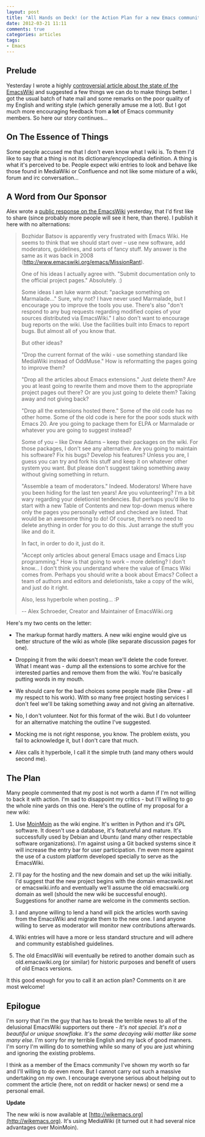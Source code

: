 ```yaml
---
layout: post
title: "All Hands on Deck! (or the Action Plan for a new Emacs community wiki)"
date: 2012-03-21 11:11
comments: true
categories: articles
tags:
- Emacs
---
```


## Prelude

Yesterday I wrote a highly
[controversial article about the state of the EmacsWiki](http://batsov.com/articles/2012/03/20/die-emacswiki/)
and suggested a few things we can do to make things better. I got the
usual batch of hate mail and some remarks on the poor quality of my
English and writing style (which generally amuse me a lot). But I
got much more encouraging feedback from **a lot** of Emacs community
members. So here our story continues...

<!--more -->

## On The Essence of Things

Some people accused me that I don't even know what I wiki is. To them
I'd like to say that a thing is not its dictionary/encyclopedia
definition. A thing is what it's perceived to be. People expect wiki
entries to look and behave like those found in MediaWiki or Confluence
and not like some mixture of a wiki, forum and irc conversation...

## A Word from Our Sponsor

Alex wrote a
[public response on the EmacsWiki](http://www.emacswiki.org/emacs/2012-03-20)
yesterday, that I'd first like to share (since probably more people
will see it here, than there). I publish it here with no alternations:

> Bozhidar Batsov is apparently very frustrated with Emacs Wiki. He
> seems to think that we should start over – use new software, add
> moderators, guidelines, and sorts of fancy stuff. My answer is the
> same as it was back in 2008 (http://www.emacswiki.org/emacs/MissionRant).
>
> One of his ideas I actually agree with. "Submit documentation only to
> the official project pages." Absolutely. :)
>
> Some ideas I am luke warm about: "package something on Marmalade…"
> Sure, why not? I have never used Marmalade, but I encourage you to
> improve the tools you use. There's also "don't respond to any bug
> requests regarding modified copies of your sources distributed via
> EmacsWiki." I also don't want to encourage bug reports on the
> wiki. Use the facilities built into Emacs to report bugs. But almost
> all of you know that.
>
> But other ideas?
>
> "Drop the current format of the wiki - use something standard like
> MediaWiki instead of OddMuse." How is reformatting the pages going to
> improve them?
>
> "Drop all the articles about Emacs extensions." Just delete them? Are
> you at least going to rewrite them and move them to the appropriate
> project pages out there? Or are you just going to delete them? Taking
> away and not giving back?
>
> "Drop all the extensions hosted there." Some of the old code has no
> other home. Some of the old code is here for the poor sods stuck with
> Emacs 20. Are you going to package them for ELPA or Marmalade or
> whatever you are going to suggest instead?
>
> Some of you – like Drew Adams – keep their packages on the wiki. For
> those packages, I don't see any alternative. Are you going to maintain
> his software? Fix his bugs? Develop his features? Unless you are, I
> guess you can try and fork his stuff and keep it on whatever other
> system you want. But please don't suggest taking something away
> without giving something in return.
>
> "Assemble a team of moderators." Indeed. Moderators! Where have you
> been hiding for the last ten years! Are you volunteering? I'm a bit
> wary regarding your deletionist tendencies. But perhaps you’d like to
> start with a new Table of Contents and new top-down menus where only
> the pages you personally vetted and checked are listed. That would be
> an awesome thing to do! Of course, there’s no need to delete anything
> in order for you to do this. Just arrange the stuff you like and do
> it.
>
> In fact, in order to do it, just do it.
>
> "Accept only articles about general Emacs usage and Emacs Lisp
> programming." How is that going to work – more deleting? I don't
> know... I don't think you understand where the value of Emacs Wiki
> comes from. Perhaps you should write a book about Emacs? Collect a
> team of authors and editors and deletionists, take a copy of the wiki,
> and just do it right.
>
> Also, less hyperbole when posting... :P
>
> -- Alex Schroeder, Creator and Maintainer of EmacsWiki.org

Here's my two cents on the letter:

* The markup format hardly matters. A new wiki engine would give us
better structure of the wiki as whole (like separate discussion pages
for one).

* Dropping it from the wiki doesn't mean we'll delete the code
forever. What I meant was - dump all the extensions to some archive
for the interested parties and remove them from the wiki. You're
basically putting words in my mouth.

* We should care for the bad choices some people made (like Drew - all
my respect to his work). With so many free project hosting services I
don't feel we'll be taking something away and not giving an alternative.

*  No, I don't volunteer. Not for this format of the wiki. But I do
volunteer for an alternative matching the outline I've suggested.

* Mocking me is not right response, you know. The problem exists, you
fail to acknowledge it, but I don't care that much.

* Alex calls it hyperbole, I call it the simple truth (and many others
would second me).

## The Plan

Many people commented that my post is not worth a damn if I'm not
willing to back it with action. I'm sad to disappoint my critics - but
I'll willing to go the whole nine yards on this one. Here's the
outline of my proposal for a new wiki:

1. Use [MoinMoin](http://moinmo.in/) as the wiki engine. It's written in Python and
it's GPL software. It doesn't use a database, it's featureful and
mature. It's successfully used by Debian and Ubuntu (and many other
respectable software organizations). I'm against using a Git backed
systems since it will increase the entry bar for user
participation. I'm even more against the use of a custom platform
developed specially to serve as the EmacsWiki.

2. I'll pay for the hosting and the new domain and set up the wiki
initially. I'd suggest that the new project begins with the domain
emacswiki.net or emacswiki.info and eventually we'll assume the old
emacswiki.org domain as well (should the new wiki be successful
enough). Suggestions for another name are welcome in the comments
section.

3. I and anyone willing to lend a hand will pick the articles worth
saving from the EmacsWiki and migrate them to the new one. I and
anyone willing to serve as moderator will monitor new contributions
afterwards.

4. Wiki entries will have a more or less standard structure and will
adhere and community established guidelines.

5. The old EmacsWiki will eventually be retired to another domain such
as old.emacswiki.org (or similar) for historic purposes and benefit of
users of old Emacs versions.

It this good enough for you to call it an action plan? Comments on it
are most welcome!

## Epilogue

I'm sorry that I'm the guy that has to break the terrible news to all of
the delusional EmacsWiki supporters out there - _It's not
special. It's not a beautiful or unique snowflake. It's the same
decaying wiki matter like some many else._ I'm sorry for my terrible
English and my lack of good manners. I'm sorry I'm willing do to
something while so many of you are just whining and ignoring the
existing problems.

I think as a member of the Emacs community I've shown my worth so far
and I'll willing to do even more. But I cannot carry out such a
massive undertaking on my own. I encourage everyone serious about
helping out to comment the article (here, not on reddit or hacker
news) or send me a personal email.

**Update**

The new wiki is now available at
[http://wikemacs.org](http://wikemacs.org). It's using MediaWiki (it
turned out it had several nice advantages over MoinMoin).
